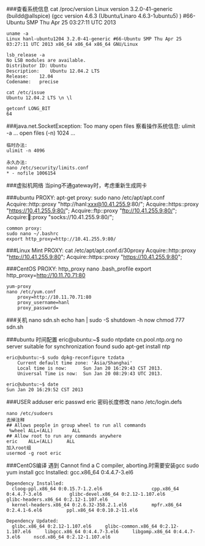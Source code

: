 ###查看系统信息
	cat /proc/version
	Linux version 3.2.0-41-generic (buildd@allspice) (gcc version 4.6.3 (Ubuntu/Linaro 4.6.3-1ubuntu5) ) #66-Ubuntu SMP Thu Apr 25 03:27:11 UTC 2013

	uname -a
	Linux hanl-ubuntu1204 3.2.0-41-generic #66-Ubuntu SMP Thu Apr 25 03:27:11 UTC 2013 x86_64 x86_64 x86_64 GNU/Linux

	lsb_release -a
	No LSB modules are available.
	Distributor ID:	Ubuntu
	Description:	Ubuntu 12.04.2 LTS
	Release:	12.04
	Codename:	precise
	
	cat /etc/issue
	Ubuntu 12.04.2 LTS \n \l

	getconf LONG_BIT
	64
	
###java.net.SocketException: Too many open files
	察看操作系统信息:
	ulimit -a
	...
	open files (-n) 1024
	...

	临时办法:
	ulimit -n 4096

	永久办法:
	nano /etc/security/limits.conf 
	* - nofile 1006154

###虚拟机网络
	当ping不通gateway时，考虑重新生成网卡

###ubuntu PROXY:
	apt-get proxy:
	sudo nano /etc/apt/apt.conf
	Acquire::http::proxy "http://hanl:xxx@10.41.255.9:80/";
	Acquire::https::proxy "https://10.41.255.9:80/";
	Acquire::ftp::proxy "ftp://10.41.255.9:80/";
	Acquire::socks::proxy "socks://10.41.255.9:80/";

	common proxy:
	sudo nano ~/.bashrc
	export http_proxy=http://10.41.255.9:80/

###Linux Mint PROXY:
	cat /etc/apt/apt.conf.d/30proxy
		Acquire::http::proxy "http://10.41.255.9:80";
		Acquire::https::proxy "https://10.41.255.9:80";

###CentOS PROXY:
	http_proxy
	nano .bash_profile
	export http_proxy=http://10.11.70.71:80

	yum-proxy
	nano /etc/yum.conf
		proxy=http://10.11.70.71:80
		proxy_username=hanl
		proxy_password=

###关机
	nano sdn.sh
		echo han | sudo -S shutdown -h now
	chmod 777 sdn.sh

###ubuntu 时间配置 
	eric@ubuntu:~$ sudo ntpdate cn.pool.ntp.org
		no server suitable for synchronization found
		sudo apt-get install ntp

	eric@ubuntu:~$ sudo dpkg-reconfigure tzdata
		Current default time zone: 'Asia/Shanghai'
		Local time is now:      Sun Jan 20 16:29:43 CST 2013.
		Universal Time is now:  Sun Jan 20 08:29:43 UTC 2013.

	eric@ubuntu:~$ date
	Sun Jan 20 16:29:52 CST 2013

###USER
	adduser eric
	passwd eric
	密码长度修改
	nano /etc/login.defs

	nano /etc/sudoers
	去掉注释
	## Allows people in group wheel to run all commands
	 %wheel ALL=(ALL)       ALL
	## Allow root to run any commands anywhere
	eric    ALL=(ALL)     ALL
	加入root组
	usermod -g root eric

###CentOS编译
	遇到 Cannot find a C compiler, aborting.时需要安装gcc
	sudo yum install gcc
	Installed:
	  gcc.x86_64 0:4.4.7-3.el6

	Dependency Installed:
	  cloog-ppl.x86_64 0:0.15.7-1.2.el6                  cpp.x86_64 0:4.4.7-3.el6          glibc-devel.x86_64 0:2.12-1.107.el6         glibc-headers.x86_64 0:2.12-1.107.el6
	  kernel-headers.x86_64 0:2.6.32-358.2.1.el6         mpfr.x86_64 0:2.4.1-6.el6         ppl.x86_64 0:0.10.2-11.el6

	Dependency Updated:
	  glibc.x86_64 0:2.12-1.107.el6     glibc-common.x86_64 0:2.12-1.107.el6     libgcc.x86_64 0:4.4.7-3.el6     libgomp.x86_64 0:4.4.7-3.el6     nscd.x86_64 0:2.12-1.107.el6